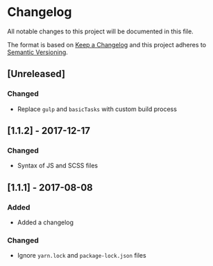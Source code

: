 # Changelog

All notable changes to this project will be documented in this file.

The format is based on [Keep a Changelog](http://keepachangelog.com/en/1.0.0/) and this project adheres to [Semantic Versioning](http://semver.org/spec/v2.0.0.html).

## [Unreleased]

### Changed

- Replace `gulp` and `basicTasks` with custom build process

## [1.1.2] - 2017-12-17

### Changed

- Syntax of JS and SCSS files

## [1.1.1] - 2017-08-08

### Added

- Added a changelog

### Changed

- Ignore `yarn.lock` and `package-lock.json` files